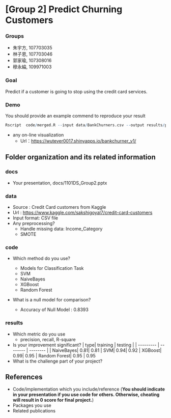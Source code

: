 # [Group 2] Predict Churning Customers

### Groups
* 朱宇方, 107703035
* 林子恩, 107703046 
* 郭家瑜, 107308016
* 穆永綸, 109971003

### Goal
Predict if a customer is going to stop using the credit card services.

### Demo 
You should provide an example commend to reproduce your result
```R
Rscript  code/merged.R --input data/BankChurners.csv --output results/performance.csv

```
* any on-line visualization
  * Url：https://wutever0017.shinyapps.io/bankchurner_v1/
## Folder organization and its related information

### docs
* Your presentation, docs/1101DS_Group2.pptx

### data

* Source : Credit Card customers from Kaggle
* Url : https://www.kaggle.com/sakshigoyal7/credit-card-customers
* Input format: CSV file
* Any preprocessing?
  * Handle missing data: Income_Category
  * SMOTE

### code

* Which method do you use?
  * Models for Classification Task
  * SVM
  * NaiveBayes
  * XGBoost
  * Random Forest
  
* What is a null model for comparison?
  * Accuracy of Null Model : 0.8393

### results

* Which metric do you use 
  * precision, recall, R-square
* Is your improvement significant?
| type| training | testing |
| --------- | -------- | -------- |
| NaiveBayes| 0.81| 0.81 
| SVM| 0.94| 0.92 
| XGBoost| 0.99| 0.95
| Random Forest| 0.95 | 0.95
* What is the challenge part of your project?

## References
* Code/implementation which you include/reference (__You should indicate in your presentation if you use code for others. Otherwise, cheating will result in 0 score for final project.__)
* Packages you use
* Related publications
